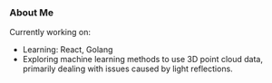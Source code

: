 ### About Me

Currently working on:
  - Learning: React, Golang
  - Exploring machine learning methods to use 3D point cloud data, primarily dealing with issues caused by light reflections.





